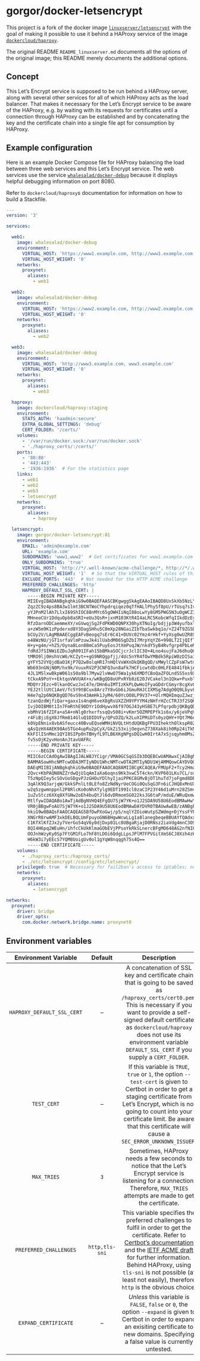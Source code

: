 # gorgor/docker-letsencrypt

This project is a fork of the docker image [`linuxserver/letsencrypt`](https://hub.docker.com/r/linuxserver/letsencrypt/) with the goal of making it possible to use it behind a HAProxy service of the image [`dockercloud/haproxy`](https://hub.docker.com/r/dockercloud/haproxy/).

The original README `README_linuxserver.md` documents all the options of the original image; this README merely documents the additional options.

## Concept

This Let’s Encrypt service is supposed to be run behind a HAProxy server, along with several other services for all of which HAProxy acts as the load balancer.
That makes it necessary for the Let’s Encrypt service to be aware of the HAProxy, e.g. by waiting with its requests for certificates until a connection through HAProxy can be established and by concatenating the key and the certificate chain into a single file apt for consumption by HAProxy.

## Example configuration

Here is an example Docker Compose file for HAProxy balancing the load between three web services and this Let’s Encrypt service.
The web services use the service [`whalesalad/docker-debug`](https://hub.docker.com/r/whalesalad/docker-debug/) because it displays helpful debugging information on port 8080.

Refer to `dockercloud/haproxy`s documentation for information on how to build a Stackfile.

```yaml
---
version: '3'

services:

  web1:
    image: whalesalad/docker-debug
    environment:
      VIRTUAL_HOST: 'https://www1.example.com, http://www1.example.com, www1.example.com'
      VIRTUAL_HOST_WEIGHT: '0'
    networks:
      proxynet:
        aliases:
          - web1

  web2:
    image: whalesalad/docker-debug
    environment:
      VIRTUAL_HOST: 'https://www2.example.com, http://www2.example.com, www2.example.com'
      VIRTUAL_HOST_WEIGHT: '0'
    networks:
      proxynet:
        aliases:
          - web2

  web3:
    image: whalesalad/docker-debug
    environment:
      VIRTUAL_HOST: 'http://www3.example.com, www3.example.com'
      VIRTUAL_HOST_WEIGHT: '0'
    networks:
      proxynet:
        aliases:
          - web3

  haproxy:
    image: dockercloud/haproxy:staging
    environment:
      STATS_AUTH: 'haadmin:secure'
      EXTRA_GLOBAL_SETTINGS: 'debug'
      CERT_FOLDER: '/certs/'
    volumes:
      - '/var/run/docker.sock:/var/run/docker.sock'
      - './haproxy_certs/:/certs/'
    ports:
      - '80:80'
      - '443:443'
      - '1936:1936'  # For the statistics page
    links:
      - web1
      - web2
      - web3
      - letsencrypt
    networks:
      proxynet:
        aliases:
          - haproxy

  letsencrypt:
    image: gorgor/docker-letsencrypt:81
    environment:
      EMAIL: 'admin@example.com'
      URL: 'example.com'
      SUBDOMAINS: 'www1,www2'  # Get certificates for www1.example.com and www2.example.com
      ONLY_SUBDOMAINS: 'true'
      VIRTUAL_HOST: 'http://*/.well-known/acme-challenge/*, http://*/.well-known/acme-challenge'
      VIRTUAL_HOST_WEIGHT: '1'  # So that the VIRTUAL_HOST rules of this service have preference over those of the other services; cf. dockercloud/haproxy documentation
      EXCLUDE_PORTS: '443'  # Not needed for the HTTP ACME challenge
      PREFERRED_CHALLENGES: 'http'
      HAPROXY_DEFAULT_SSL_CERT: |
        -----BEGIN PRIVATE KEY-----
        MIIEvgIBADANBgkqhkiG9w0BAQEFAASCBKgwggSkAgEAAoIBAQD8UxSkXb5NzLYe
        ZqzZC9z4ps8BA3w1lmt3BCNTWoCYhpdrqiqez0qTfHALlPhySf8pU/rTUsq7sIv+
        yYJPnM2lAh7LlxI69ShIOC88nMYc65gOWHIiNqI88oLwYy8GM5PWG5N3uOgWCZ3w
        MHneoCUr1DdquOpb8aSRI+eUu3QsR+jxnM103KtR4I4aLRC5KobcWfqIIkdDzEyd
        RfzDarnODCaemmeXY/xGVwqjSg2FdPKWD0QNPX30hyXTNoIg/bdjjp3W4yufbxlK
        a+zW5m9K1zPpderxd8Y3DagSHhu5C0mXp28NGaiZIbTbaSwkbq1o/+Z24T9ZG5DG
        bCUy2V/LAgMBAAECggEAFvBeogq7sEr6C41+DUVc02Ymz4rHkf+YyXsg0wUZR8SE
        o48WzNU/jGT1srfaVlmPzuwJk4ilUabdM06SgDZbI7MrpYqYZ6+998LT2IjQIfTx
        H+y+g4m/+hZ5/Oyna8Lon8BmCa5PuyEosJtXmPuqJW/nkdY5yB4Rvfgrp4PbLeM1
        fdRdJfSINWiEZDuJqR091IFah15bBMkaSOCjcrJclIC3O+4Lno4sujFaJ6dhuQGW
        tMRO9lj0HshVcW6/KCZyt++gG9NRQgpfjj/4Uc5nYR4fOwYMBdk5RpiW0zDISa1N
        gYFY52VYQjdBaO1KjP7Q2w8olqHR17nHQlVxWXnDkQKBgQD/sMWylCZpFsW7wtmh
        Wb693nGNjN0M/hx9k/VuuxRV2P3CNFQ3un8aFk7HCFicwtdDc0HLFE4841fbkjAS
        4JL1M5lxwBkpW061s50a9bl7Myw2lvWwO75Wa1yk6XMDfCBoQaZFOLndSS5xs9Xn
        tCkxA9PoY++EktqoVWVUAX+x/wKBgQD8oUPxRYb8zE20JVCakel3n1Qkw+Puxbl5
        MDQYrJEzc+0lkanOCwzJxC47e/DHn6uIMTIzKkPLQwHoIFyaGDdrCGmyr8cgXvQ8
        YEJ2tllUtC1AeV/fc5Y9tBCux8Arz7Y8vGb6iJGmuRHJCIXMSg7AdgO0Q9Lbyv8K
        H4e7q2p6NQKBgQD76vS9n43AmHk1JyM4/60YcOO8LP9V37++UlrMQHImquZJwzj+
        tzanQzdWjfiQar+gaxx1s4nqH6veX8gRsUXZZH9YPYYM4zNHfrHZcCTRJ3f2SQHE
        IvjDOIBM0t1In7FmRthE90DYr1OdHywvX6f97OGJ43yHSBE7LPfqrpdbjQKBgQDW
        xbMhV16fZIFa+a5A+nNlg0rhxrfssqQv508i+vKmr5OZMPEPfk1s6x/y6jeVPqVx
        r4FiBjiEgX8JfRm814GluQ1DIDVFy/QPsDZQ/k2LuXIPMiDTs0yzQHY+YQt7M6dW
        k0VpENnix8vbASfeucc40BvuEQseWMHiNVQLtHtdUQKBgFPU3IhekthOlkspR02x
        qAsQzHX4AEK98Ao5TGo4upRu2pCyX/GkZi53xijOegvnZ738Xak8ih0Rp24iTkNT
        KkFIlISnMmc1QYI8SIPp0nTBHyfL9TLB6XKgNPgsDQ1wH0IrtA7xSjsqyhm0MsZr
        fv5sOjK2yvHonAnJtavUAFRc
        -----END PRIVATE KEY-----
        -----BEGIN CERTIFICATE-----
        MIIC6zCCAdOgAwIBAgIJALW8JYCigr/VMA0GCSqGSIb3DQEBCwUAMAwxCjAIBgNV
        BAMMASowHhcNMTcwODA3MTIyNDU1WhcNMTcwOTA2MTIyNDU1WjAMMQowCAYDVQQD
        DAEqMIIBIjANBgkqhkiG9w0BAQEFAAOCAQ8AMIIBCgKCAQEA/FMUpF2+Tcy2Hmas
        2Qvc+KbPAQN8NZZrdwQjU1qAmIaXa6oqns9Kk3xwC5T4ckn/KVP601LKu7CL/smC
        T5zNpQIey5cSOvUoSDgvPJzGHOuYDlhyIjaiPPKC8GMvBjOT1huTd7joFgmd8DB5
        3qAlK9Q3arjqW/GkkSPnlLt0LEfo8ZzNdNyrUeCOGi0QuSqG3Fn6iCJHQ8xMnUX8
        w2q5zgwmnppnl2P8RlcKo0oNhXTylg9EDT199Icl0zaCIP23Y46d1uMrn28ZSmvs
        1uZvStcz6XXq8XfGNw2oEh4buQtJl6dvDRmomSG022ksJG6taP/mduE/WRuQxmwl
        MtlfywIDAQABo1AwTjAdBgNVHQ4EFgQU7SjW7YK+o1J2SDA9U58U6EodBMAwHwYD
        VR0jBBgwFoAU7SjW7YK+o1J2SDA9U58U6EodBMAwDAYDVR0TBAUwAwEB/zANBgkq
        hkiG9w0BAQsFAAOCAQEAG5BfDwPXoGwj/p5/nqlYZOioWutpSZWdmg+DjYssFYRJ
        XNGrR8rwAMF3xkDELBQLUmFpuyoGN6BHgwWcwLLg1a8lanegbeqeBBUAYfQAdxxJ
        C1KfXlKfZJx2y7VerGo54qV6y0djDxp01Lc8UBgaRjajD0RNsz2iaVdg4mnC3OSH
        8QI4H6pq2WEuHn/ihfcCkUkKlmaGObEVjPPsoYkRkSLnercBFgMO648AG2nfNIKh
        OOJnhWzyKy0Sp7FtGM1FLo7hF8tLDOi6QdgLLpsJPlM7FPVGitXmS6CJ0Xzh4zK5
        H6kW3i7yEEcS7YQM8UoigUv0ol1gYqW8nqqgh75s4Q==
        -----END CERTIFICATE-----
    volumes:
      - ./haproxy_certs:/haproxy_certs/
      - ./etc/letsencrypt:/config/etc/letsencrypt/
    privileged: true  # Necessary for fail2ban's access to iptables; not necessary if fail2ban is not used
    networks:
      proxynet:
        aliases:
          - letsencrypt

networks:
  proxynet:
    driver: bridge
    driver_opts:
      com.docker.network.bridge.name: proxynet0
```

## Environment variables

|Environment Variable|Default|Description|
|:------------------:|:-----:|:---------:|
|`HAPROXY_DEFAULT_SSL_CERT`|–|A concatenation of SSL key and certificate chain that is going to be saved as `/haproxy_certs/cert0.pem`. This is necessary if you want to provide a self-signed default certificate as `dockercloud/haproxy` does not use its environment variable `DEFAULT_SSL_CERT` if you supply a `CERT_FOLDER`.|
|`TEST_CERT`|–|If this variable is `TRUE`, `true` or `1`, the option `--test-cert` is given to Certbot in order to get a staging certificate from Let’s Encrypt, which is not going to count into your certificate limit. Be aware that this certificate will cause a `SEC_ERROR_UNKNOWN_ISSUER`.|
|`MAX_TRIES`|`3`|Sometimes, HAProxy needs a few seconds to notice that the Let’s Encrypt service is listening for a connection. Therefore, `MAX_TRIES` attempts are made to get the certificate.|
|`PREFERRED_CHALLENGES`|`http,tls-sni`|This variable specifies the preferred challenges to fulfil in order to get the certificate. Refer to [Certbot’s documentation](https://certbot.eff.org/docs/using.html#getting-certificates-and-choosing-plugins) and the [IETF ACME draft](https://tools.ietf.org/html/draft-ietf-acme-acme-07#section-8) for further information. Behind HAProxy, using `tls-sni` is not possible (at least not easily), therefore `http` is the obvious choice.|
|`EXPAND_CERTIFICATE`|–|*Unless* this variable is `FALSE`, `false` or `0`, the option `--expand` is given to Certbot in order to expand an exisiting certificate to new domains. Specifying a false value is currently untested.|
